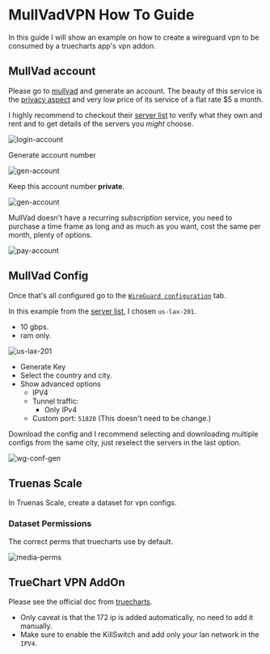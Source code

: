 # MullVadVPN How To Guide

In this guide I will show an example on how to create a wireguard vpn to be consumed by a truecharts app's vpn addon.

## MullVad account

Please go to [mullvad](https://mullvad.net/) and generate an account. The beauty of this service is the [privacy aspect](https://mullvad.net/en/help/no-logging-data-policy/#numbered) and very low price of its service of a flat rate $5 a month.

I highly recommend to checkout their [server list](https://mullvad.net/en/servers/) to verify what they own and rent and to get details of the servers you _might_ choose.

![login-account](/img/addons/vpn/mullvad/mullvad-login.png)
  
Generate account number

![gen-account](/img/addons/vpn/mullvad/mullvad-gen-1.png)

Keep this account number **private**.

![gen-account](/img/addons/vpn/mullvad/mullvad-gen-2.png)

MullVad doesn't have a recurring _subscription_ service, you need to purchase a time frame as long and as much as you want, cost the same per month, plenty of options.

![pay-account](/img/addons/vpn/mullvad/mullvad-pay.png)

## MullVad Config

Once that's all configured go to the [`WireGuard configuration`](https://mullvad.net/en/account/#/wireguard-config) tab.

In this example from the [server list](https://mullvad.net/en/servers/), I chosen `us-lax-201`.

- 10 gbps.
- ram only.

![us-lax-201](/img/addons/vpn/mullvad/mullvad-server-wg-201.png)

- Generate Key
- Select the country and city.
- Show advanced options
  - IPV4
  - Tunnel traffic:
    - Only IPv4
  - Custom port: `51820` (This doesn't need to be change.)

Download the config and I recommend selecting and downloading multiple configs from the same city, just reselect the servers in the last option.

![wg-conf-gen](/img/addons/vpn/mullvad/mullvad-wg-conf-gen.png)

## Truenas Scale

In Truenas Scale, create a dataset for vpn configs.

### Dataset Permissions

The correct perms that truecharts use by default.

![media-perms](/img/addons/vpn/mullvad/media-perms.png)

## TrueChart VPN AddOn

Please see the official doc from [truecharts](https://truecharts.org/manual/guides/vpn-setup).

- Only caveat is that the 172 ip is added automatically, no need to add it manually.
- Make sure to enable the KillSwitch and add only _your_ lan network in the `IPV4`.
